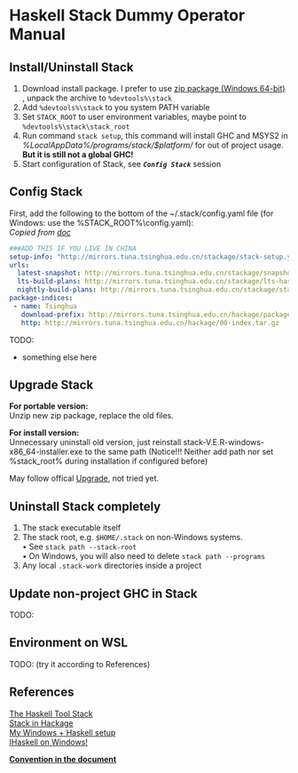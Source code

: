 # Haskell Stack Dummy Operator Manual

## Install/Uninstall Stack

1. Download install package. I prefer to use [zip package (Windows 64-bit)](https://get.haskellstack.org/stable/windows-x86_64.zip) , unpack the archive to `%devtools%\stack`
2. Add `%devtools%\stack` to you system PATH variable
3. Set `STACK_ROOT` to user environment variables, maybe point to `%devtools%\stack\stack_root`
4. Run command `stack setup`, this command will install GHC and MSYS2 in *%LocalAppData%/programs/stack/$platform/* for out of project usage.
**But it is still not a global GHC!**
5. Start configuration of Stack, see ***`Config Stack`*** session

## Config Stack

First, add the following to the bottom of the ~/.stack/config.yaml file (for Windows: use the %STACK_ROOT%\config.yaml):  
*Copied from [doc](https://docs.haskellstack.org/en/stable/install_and_upgrade/#china-based-users)*

```yaml
###ADD THIS IF YOU LIVE IN CHINA
setup-info: "http://mirrors.tuna.tsinghua.edu.cn/stackage/stack-setup.yaml"
urls:
  latest-snapshot: http://mirrors.tuna.tsinghua.edu.cn/stackage/snapshots.json
  lts-build-plans: http://mirrors.tuna.tsinghua.edu.cn/stackage/lts-haskell/
  nightly-build-plans: http://mirrors.tuna.tsinghua.edu.cn/stackage/stackage-nightly/
package-indices:
 - name: Tsinghua
   download-prefix: http://mirrors.tuna.tsinghua.edu.cn/hackage/package/
   http: http://mirrors.tuna.tsinghua.edu.cn/hackage/00-index.tar.gz
```

TODO:

- something else here

## Upgrade Stack

**For portable version:**  
Unzip new zip package, replace the old files.  

**For install version:**  
Unnecessary uninstall old version, just reinstall stack-V.E.R-windows-x86_64-installer.exe to the same path (Notice!!! Neither add path nor set %stack_root% during installation if configured before)  

May follow offical [Upgrade](https://docs.haskellstack.org/en/stable/install_and_upgrade/#upgrade), not tried yet.

## Uninstall Stack completely

1. The stack executable itself
2. The stack root, e.g. `$HOME/.stack` on non-Windows systems.  
    • See `stack path --stack-root`  
    • On Windows, you will also need to delete `stack path --programs`
3. Any local `.stack-work` directories inside a project

## Update non-project GHC in Stack

TODO:  

## Environment on WSL

TODO: (try it according to References)  

## References

[The Haskell Tool Stack](https://docs.haskellstack.org/en/stable/README/)  
[Stack in Hackage](http://hackage.haskell.org/package/stack)  
[My Windows + Haskell setup](https://blog.ramdoot.in/my-windows-haskell-setup-6bd769e9c51d)  
[IHaskell on Windows!](https://blog.ramdoot.in/ihaskell-on-windows-c549e6442262)

[**Convention in the document**](convention.md)  

